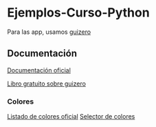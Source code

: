 # Ejemplos-Curso-Python

Para las app, usamos [guizero](https://github.com/lawsie/guizero)

## Documentación

[Documentación oficial](https://lawsie.github.io/guizero/)

[Libro gratuito sobre guizero](https://magpi.raspberrypi.com/books/create-guis)

### Colores

[Listado de colores oficial](https://wiki.tcl.tk/37701) 
[Selector de colores](https://www.w3schools.com/colors/colors_rgb.asp)

